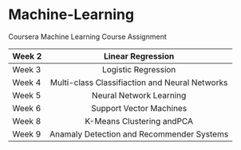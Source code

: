 # Machine-Learning
Coursera Machine Learning Course Assignment

| Week 2 | Linear Regression                                 |
|--------|:------------------------------------------------: |
| Week 3 | Logistic Regression                               |
| Week 4 | Multi-class Classifiaction and Neural Networks    |
| Week 5 | Neural Network Learning                           |
| Week 6 | Support Vector Machines                           |
| Week 8 | K-Means Clustering andPCA                         |
| Week 9 | Anamaly Detection and Recommender Systems         |

